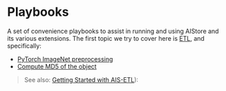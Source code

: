 # Playbooks

A set of convenience playbooks to assist in running and using AIStore and its various extensions. The first topic we try to cover here is [ETL](/docs/etl.md#introduction), and specifically:

- [PyTorch ImageNet preprocessing](/docs/playbooks/etl/etl_imagenet_pytorch.md)
- [Compute MD5 of the object](/docs/playbooks/etl/compute_md5.md)

> See also: [Getting Started with AIS-ETL](/docs/etl.md)):
